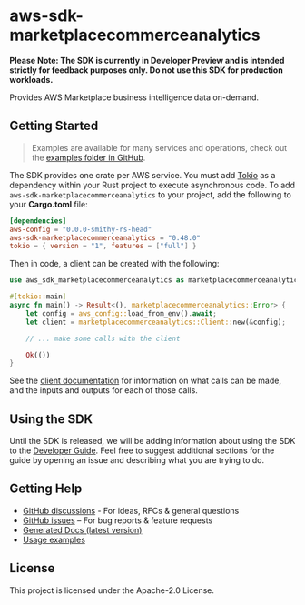 # aws-sdk-marketplacecommerceanalytics

**Please Note: The SDK is currently in Developer Preview and is intended strictly for
feedback purposes only. Do not use this SDK for production workloads.**

Provides AWS Marketplace business intelligence data on-demand.

## Getting Started

> Examples are available for many services and operations, check out the
> [examples folder in GitHub](https://github.com/awslabs/aws-sdk-rust/tree/main/examples).

The SDK provides one crate per AWS service. You must add [Tokio](https://crates.io/crates/tokio)
as a dependency within your Rust project to execute asynchronous code. To add `aws-sdk-marketplacecommerceanalytics` to
your project, add the following to your **Cargo.toml** file:

```toml
[dependencies]
aws-config = "0.0.0-smithy-rs-head"
aws-sdk-marketplacecommerceanalytics = "0.48.0"
tokio = { version = "1", features = ["full"] }
```

Then in code, a client can be created with the following:

```rust
use aws_sdk_marketplacecommerceanalytics as marketplacecommerceanalytics;

#[tokio::main]
async fn main() -> Result<(), marketplacecommerceanalytics::Error> {
    let config = aws_config::load_from_env().await;
    let client = marketplacecommerceanalytics::Client::new(&config);

    // ... make some calls with the client

    Ok(())
}
```

See the [client documentation](https://docs.rs/aws-sdk-marketplacecommerceanalytics/latest/aws_sdk_marketplacecommerceanalytics/client/struct.Client.html)
for information on what calls can be made, and the inputs and outputs for each of those calls.

## Using the SDK

Until the SDK is released, we will be adding information about using the SDK to the
[Developer Guide](https://docs.aws.amazon.com/sdk-for-rust/latest/dg/welcome.html). Feel free to suggest
additional sections for the guide by opening an issue and describing what you are trying to do.

## Getting Help

* [GitHub discussions](https://github.com/awslabs/aws-sdk-rust/discussions) - For ideas, RFCs & general questions
* [GitHub issues](https://github.com/awslabs/aws-sdk-rust/issues/new/choose) – For bug reports & feature requests
* [Generated Docs (latest version)](https://awslabs.github.io/aws-sdk-rust/)
* [Usage examples](https://github.com/awslabs/aws-sdk-rust/tree/main/examples)

## License

This project is licensed under the Apache-2.0 License.


